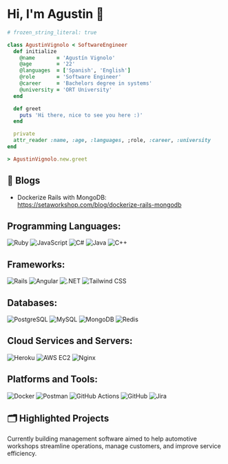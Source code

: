 # Hi, I'm Agustin 👋

```ruby
# frozen_string_literal: true

class AgustinVignolo < SoftwareEngineer
  def initialize
    @name       = 'Agustín Vignolo'
    @age        = '22'
    @languages  = ['Spanish', 'English']
    @role       = 'Software Engineer'
    @career     = 'Bachelors degree in systems'
    @university = 'ORT University'
  end

  def greet
    puts 'Hi there, nice to see you here :)'
  end

  private
  attr_reader :name, :age, :languages, ;role, :career, :university
end

> AgustinVignolo.new.greet
```

## 📝 Blogs

- Dockerize Rails with MongoDB: https://setaworkshop.com/blog/dockerize-rails-mongodb

## Programming Languages:
![Ruby](https://img.shields.io/badge/Code-Ruby-informational?style=flat&logo=ruby&logoColor=white&color=6aa6f8)
![JavaScript](https://img.shields.io/badge/Code-JavaScript-informational?style=flat&logo=javascript&logoColor=white&color=6aa6f8)
![C#](https://img.shields.io/badge/Code-C%23-informational?style=flat&logo=csharp&logoColor=white&color=6aa6f8)
![Java](https://img.shields.io/badge/Code-Java-informational?style=flat&logo=java&logoColor=white&color=6aa6f8)
![C++](https://img.shields.io/badge/Code-C%2B%2B-informational?style=flat&logo=c%2B%2B&logoColor=white&color=6aa6f8)

## Frameworks:
![Rails](https://img.shields.io/badge/Framework-RubyOnRails-informational?style=flat&logo=rubyonrails&logoColor=white&color=6aa6f8)
![Angular](https://img.shields.io/badge/Framework-Angular-informational?style=flat&logo=angular&logoColor=white&color=6aa6f8)
![.NET](https://img.shields.io/badge/Framework-.NET-informational?style=flat&logo=dotnet&logoColor=white&color=6aa6f8)
![Tailwind CSS](https://img.shields.io/badge/Framework-TailwindCSS-informational?style=flat&logo=tailwindcss&logoColor=white&color=6aa6f8)

## Databases:
![PostgreSQL](https://img.shields.io/badge/Database-PostgreSQL-informational?style=flat&logo=postgresql&logoColor=white&color=6aa6f8)
![MySQL](https://img.shields.io/badge/Database-MySQL-informational?style=flat&logo=mysql&logoColor=white&color=6aa6f8)
![MongoDB](https://img.shields.io/badge/Database-MongoDB-informational?style=flat&logo=mongodb&logoColor=white&color=6aa6f8)
![Redis](https://img.shields.io/badge/Database-Redis-informational?style=flat&logo=redis&logoColor=white&color=6aa6f8)

## Cloud Services and Servers:
![Heroku](https://img.shields.io/badge/Cloud-Heroku-informational?style=flat&logo=heroku&logoColor=white&color=6aa6f8)
![AWS EC2](https://img.shields.io/badge/Cloud-Amazon%20EC2-informational?style=flat&logo=amazonec2&logoColor=white&color=6aa6f8)
![Nginx](https://img.shields.io/badge/Cloud-Nginx-informational?style=flat&logo=nginx&logoColor=white&color=6aa6f8)

## Platforms and Tools:
![Docker](https://img.shields.io/badge/Platform-Docker-informational?style=flat&logo=docker&logoColor=white&color=6aa6f8)
![Postman](https://img.shields.io/badge/Platform-Postman-informational?style=flat&logo=postman&logoColor=white&color=6aa6f8)
![GitHub Actions](https://img.shields.io/badge/Platform-GitHub%20Actions-informational?style=flat&logo=githubactions&logoColor=white&color=6aa6f8)
![GitHub](https://img.shields.io/badge/Tool-GitHub-informational?style=flat&logo=github&logoColor=white&color=6aa6f8)
![Jira](https://img.shields.io/badge/Tool-Jira-informational?style=flat&logo=jira&logoColor=white&color=6aa6f8)

## 🗂️ Highlighted Projects
Currently building management software aimed to help automotive workshops streamline operations, manage customers, and improve service efficiency.
</a>
